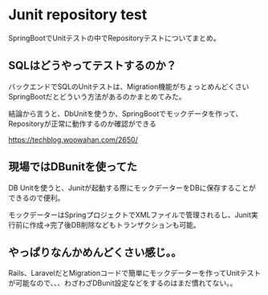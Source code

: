# Junit repository test

SpringBootでUnitテストの中でRepositoryテストについてまとめ。

## SQLはどうやってテストするのか？

バックエンドでSQLのUnitテストは、Migration機能がちょっとめんどくさいSpringBootだとどういう方法があるのかまとめてみた。

結論から言うと、DbUnitを使うか、SpringBootでモックデータを作って、Repositoryが正常に動作するのか確認ができる

https://techblog.woowahan.com/2650/


## 現場ではDBunitを使ってた

DB Unitを使うと、Junitが起動する際にモックデーターをDBに保存することができるので便利。

モックデーターはSpringプロジェクトでXMLファイルで管理されるし、Junit実行前に作成→完了後DB削除などもトランザクションも可能。

## やっぱりなんかめんどくさい感じ。。

Rails、LaravelだとMigrationコードで簡単にモックデーターを作ってUnitテストが可能なので、、、わざわざDBunit設定などをするのはまだ慣れてない。。


